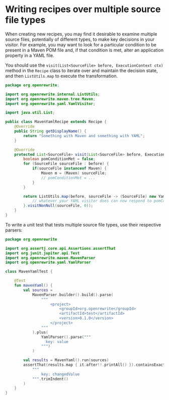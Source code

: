 # Writing recipes over multiple source file types

When creating new recipes, you may find it desirable to examine multiple source files, potentially of different types, to make key decisions in your visitor. For example, you may want to look for a particular condition to be present in a Maven POM file and, if that condition is met, alter an application property in a YAML file.

You should use the `visit(List<SourceFile> before, ExecutionContext ctx)` method in the `Recipe` class to iterate over and maintain the decision state, and then `ListUtils.map` to execute the transformation.

```java
package org.openrewrite;

import org.openrewrite.internal.ListUtils;
import org.openrewrite.maven.tree.Maven;
import org.openrewrite.yaml.YamlVisitor;

import java.util.List;

public class MavenYamlRecipe extends Recipe {
    @Override
    public String getDisplayName() {
        return "Something with Maven and something with YAML";
    }

    @Override
    protected List<SourceFile> visit(List<SourceFile> before, ExecutionContext ctx) {
        boolean pomConditionMet = false;
        for (SourceFile sourceFile : before) {
            if(sourceFile instanceof Maven) {
                Maven m = (Maven) sourceFile;
                // pomConditionMet = ...
            }
        }

        return ListUtils.map(before, sourceFile -> (SourceFile) new YamlVisitor<Integer>() {
            // whatever your YAML visitor does can now respond to pomConditionMet
        }.visitNonNull(sourceFile, 0));
    }
}
```

To write a unit test that tests multiple source file types, use their respective parsers:

```kotlin
package org.openrewrite

import org.assertj.core.api.Assertions.assertThat
import org.junit.jupiter.api.Test
import org.openrewrite.maven.MavenParser
import org.openrewrite.yaml.YamlParser

class MavenYamlTest {

    @Test
    fun mavenYaml() {
        val sources =
            MavenParser.builder().build().parse(
                """
                    <project>
                        <groupId>org.openrewrite</groupId>
                        <artifactId>test</artifactId>
                        <version>0.1.0</version>
                    </project>
                """
            ).plus(
                YamlParser().parse("""
                  key: value
                """)
            )

        val results = MavenYaml().run(sources)
        assertThat(results.map { it.after!!.printAll() }).containsExactly(
            """
                key: changedValue
            """.trimIndent()
        )
    }
}
```
